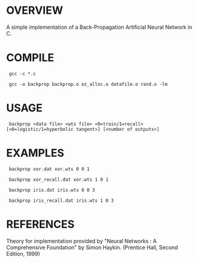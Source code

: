 # OVERVIEW

A simple implementation of a Back-Propagation Artificial Neural Network in C.

# COMPILE

` gcc -c *.c`

` gcc -o backprop backprop.o ez_alloc.o datafile.o rand.o -lm`

# USAGE

` backprop <data file> <wts file> <0=train/1=recall> [<0=logistic/1=hyperbolic tangent>] [<number of outputs>]`

# EXAMPLES

` backprop xor.dat xor.wts 0 0 1` 

` backprop xor_recall.dat xor.wts 1 0 1` 

` backprop iris.dat iris.wts 0 0 3` 

` backprop iris_recall.dat iris.wts 1 0 3` 

# REFERENCES

Theory for implementation provided by "Neural Networks : A Comprehensive Foundation" by Simon Haykin. (Prentice Hall, Second Edition, 1999)
